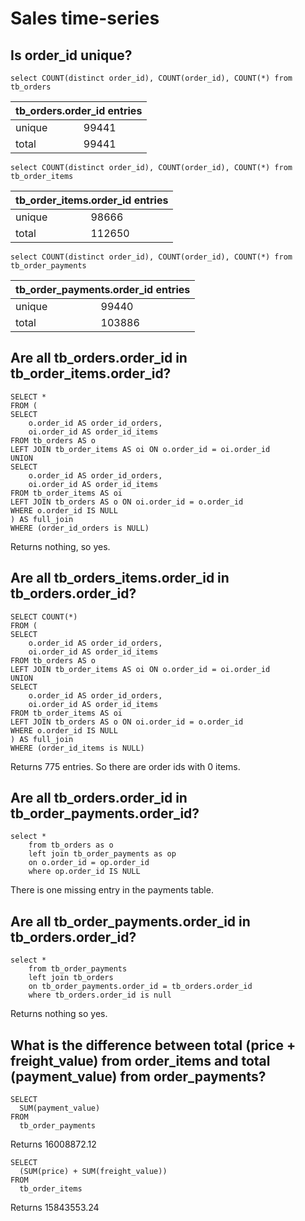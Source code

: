 # Sales time-series

## Is order_id unique?

```
select COUNT(distinct order_id), COUNT(order_id), COUNT(*) from tb_orders
```

<table>
  <thead>
    <tr>
      <th colspan="2">tb_orders.order_id entries</th>
    </tr>
  </thead>
  <tbody>
    <tr>
      <td>unique</td>
      <td>99441</td>
    </tr>
    <tr>
      <td>total</td>
      <td>99441</td>
    </tr>
  </tbody>
</table>

```
select COUNT(distinct order_id), COUNT(order_id), COUNT(*) from tb_order_items
```

<table>
  <thead>
    <tr>
      <th colspan="2">tb_order_items.order_id entries</th>
    </tr>
  </thead>
  <tbody>
    <tr>
      <td>unique</td>
      <td>98666</td>
    </tr>
    <tr>
      <td>total</td>
      <td>112650</td>
    </tr>
  </tbody>
</table>

```
select COUNT(distinct order_id), COUNT(order_id), COUNT(*) from tb_order_payments
```

<table>
  <thead>
    <tr>
      <th colspan="2">tb_order_payments.order_id entries</th>
    </tr>
  </thead>
  <tbody>
    <tr>
      <td>unique</td>
      <td>99440</td>
    </tr>
    <tr>
      <td>total</td>
      <td>103886</td>
    </tr>
  </tbody>
</table>

## Are all tb_orders.order_id in tb_order_items.order_id?

```
SELECT *
FROM (
SELECT 
    o.order_id AS order_id_orders,
    oi.order_id AS order_id_items
FROM tb_orders AS o
LEFT JOIN tb_order_items AS oi ON o.order_id = oi.order_id
UNION
SELECT 
    o.order_id AS order_id_orders,
    oi.order_id AS order_id_items
FROM tb_order_items AS oi
LEFT JOIN tb_orders AS o ON oi.order_id = o.order_id
WHERE o.order_id IS NULL
) AS full_join
WHERE (order_id_orders is NULL)
```

Returns nothing, so yes.

## Are all tb_orders_items.order_id in tb_orders.order_id?

```
SELECT COUNT(*)
FROM (
SELECT 
    o.order_id AS order_id_orders,
    oi.order_id AS order_id_items
FROM tb_orders AS o
LEFT JOIN tb_order_items AS oi ON o.order_id = oi.order_id
UNION
SELECT 
    o.order_id AS order_id_orders,
    oi.order_id AS order_id_items
FROM tb_order_items AS oi
LEFT JOIN tb_orders AS o ON oi.order_id = o.order_id
WHERE o.order_id IS NULL
) AS full_join
WHERE (order_id_items is NULL)
```

Returns 775 entries. So there are order ids with 0 items.

## Are all tb_orders.order_id in tb_order_payments.order_id?

```
select *
    from tb_orders as o
    left join tb_order_payments as op
    on o.order_id = op.order_id
    where op.order_id IS NULL
```

There is one missing entry in the payments table.

## Are all tb_order_payments.order_id in tb_orders.order_id?

```
select *
    from tb_order_payments
    left join tb_orders
    on tb_order_payments.order_id = tb_orders.order_id
    where tb_orders.order_id is null
```

Returns nothing so yes.

## What is the difference between total (price + freight_value) from order_items and total (payment_value) from order_payments?

```
SELECT 
  SUM(payment_value)
FROM
  tb_order_payments
```
Returns 16008872.12
```
SELECT
  (SUM(price) + SUM(freight_value))
FROM
  tb_order_items
```
Returns 15843553.24